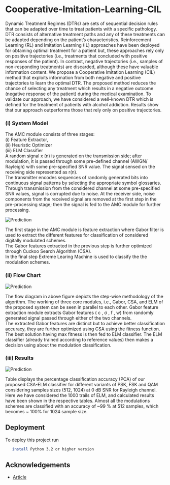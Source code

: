 # Cooperative-Imitation-Learning-CIL
Dynamic Treatment Regimes (DTRs) are sets of sequential decision rules that can be adapted over time to treat patients with a specific pathology. DTR consists of alternative treatment paths and any of these treatments can be adapted depending on the patient’s characteristics. Reinforcement Learning (RL) and Imitation Learning (IL) approaches have been deployed for obtaining optimal treatment for a patient but, these approaches rely only on positive trajectories (i.e., treatments that concluded with positive responses of the patient). In contrast, negative trajectories (i.e., samples of non-responding treatments) are discarded, although these have valuable information content.
We propose a Cooperative Imitation Learning (CIL) method that exploits information from both negative and positive trajectories to learn the optimal DTR. The proposed method reduces the chance of selecting any treatment which results in a negative outcome (negative response of the patient) during the medical examination.
To validate our approach, we have considered a well-known DTR which is defined for the treatment of patients with alcohol addiction. Results show that our approach outperforms those that rely only on positive trajectories.

### (i) System Model

The AMC module consists of three stages: \
(i) Feature Extractor, \
(ii) Heuristic Optimizer \
(iii) ELM Classifier \
 A random signal x (n)  is generated on the transmission side; after modulation, it is passed through some pre-defined channel (AWGN/ Rayleigh) with some pre-specified SNR value. The signal sensed on the receiving side represented as r(n).   
 The transmitter encodes sequences of randomly generated bits into continuous signal patterns by selecting the appropriate symbol glossaries. Through transmission from the considered channel at some pre-specified SNR values, signal is corrupted due to noise.  At the receiver side, noise components from the received signal are removed at the first step in the pre-processing stage; then the signal is fed to the AMC module for further processing. 

![Prediction](Images/AMC_System_model.png)

The first stage in the AMC module is feature extraction where Gabor filter is used to extract the different features for classification of considered digitally modulated schemes. \
The Gabor features extracted in the previous step is further optimized through Cuckoo Search Algorithm (CSA). \
In the final step Extreme Learing Machine is used to classify the the modulation schemes. 
### (ii) Flow Chart
![Prediction](Images/FlowChart%20Diagram.png.png)

The flow diagram in above figure depicts the step-wise methodology of the algorithm. The working of three core modules, i.e., Gabor, CSA, and ELM of the proposed system can be seen in parallel to each other. Gabor feature extraction module extracts Gabor features ( c , σ , f , w) from randomly generated signal passed through either of the two channels. \
The extracted Gabor features are distinct but to achieve better classification accuracy, they are further optimized using CSA using the fitness function. The best solution having max fitness is then fed to ELM classifier. The ELM classifier (already trained according to reference values) then makes a decision using about the modulation classification.
### (iii) Results

![Prediction](Images/Table.png)

Table displays the percentage classification accuracy (PCA) of our proposed CSA-ELM classifier for different variants of PSK, FSK and QAM 
considering samples sizes (512, 1024) at 0 dB SNR for Rayleigh channel. Here we have considered the 
1000 trails of ELM, and calculated results have been shown in the respective tables. Almost all the modulations schemes are classified with an accuracy of ~99 % at 512 samples, which becomes ~ 100% for 1024 sample size. 



## Deployment

To deploy this project run

```bash
   install Python 3.2 or higher version
```
## Acknowledgements

 - [Article](https://ieeexplore.ieee.org/abstract/document/9837927)
